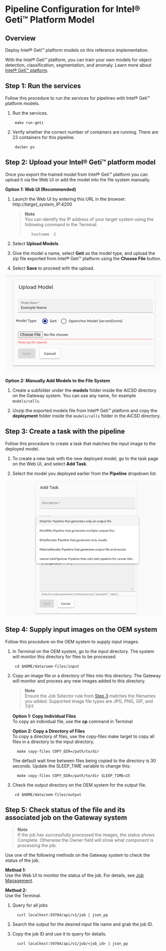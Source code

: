 # Pipeline Configuration for Intel® Geti™ Platform Model
## Overview

Deploy Intel® Geti™ platform models on this reference implementation. 

With the Intel® Geti™ platform, you can train your own models for object detection, classification, segmentation, and anomaly. Learn more about [Intel® Geti™ platform](https://geti.intel.com/).

## Step 1: Run the services

Follow this procedure to run the services for pipelines with Intel® Geti™ platform models.

1. Run the services.

        make run-geti

2. Verify whether the correct number of containers are running. There are 23 containers for this pipeline.

        docker ps

## Step 2: Upload your Intel® Geti™ platform model

Once you export the trained model from Intel® Geti™ platform you can upload it via the Web UI or add the model into the file system manually.

**Option 1: Web UI (Recommended)**

1. Launch the Web UI by entering this URL in the browser: http://_target_system_IP_:4200

   > **Note**  
   > You can identify the IP address of your target system using the following command in the Terminal.
   >
   >        hostname -I

2. Select **Upload Models**.

3. Give the model a name, select **Geti** as the model type, and upload the zip file exported from Intel® Geti™ platform using the **Choose File** button. 

4. Select **Save** to proceed with the upload.

![GetiPipelines](./images/geti-add-model.png)

**Option 2: Manually Add Models to the File System**

1. Create a subfolder under the **models** folder inside the AiCSD directory on the Gateway system. You can use any name, for example `models/cells`. 

2. Unzip the exported models file from Intel® Geti™ platform and copy the **deployment** folder inside the `models/cells` folder in the AiCSD directory.

## Step 3: Create a task with the pipeline

Follow this procedure to create a task that matches the input image to the deployed model.

1. To create a new task with the new deployed model, go to the task page on the Web UI, and select **Add Task**.

2. Select the model you deployed earlier from the **Pipeline** dropdown list.

![GetiPipelines](./images/geti-pipeline.png)


## Step 4: Supply input images on the OEM system

Follow this procedure on the OEM system to supply input images.

1. In Terminal on the OEM system, go to the input directory. The system will monitor this directory for files to be processed.

        cd $HOME/data/oem-files/input

2. Copy an image file or a directory of files into this directory. The Gateway will monitor and process any new images added to this directory. 

   > **Note**  
   > Ensure the Job Selector rule from [Step 3](#step-3-create-a-task-with-new-pipeline) matches the filenames you added. Supported image file types are JPG, PNG, GIF, and TIFF.

   **Option 1: Copy Individual Files**  
   To copy an individual file, use the **cp** command in Terminal

   **Option 2: Copy a Directory of Files**  
   To copy a directory of files, use the copy-files make target to copy all files in a directory to the input directory.

         make copy-files COPY_DIR=/path/to/dir

   The default wait time between files being copied to the directory is 30 seconds. Update the SLEEP_TIME variable to change this:

         make copy-files COPY_DIR=/path/to/dir SLEEP_TIME=15


3. Check the output directory on the OEM system for the output file.

        cd $HOME/data/oem-files/output


## Step 5: Check status of the file and its associated job on the Gateway system

> **Note**  
> If the job has successfully processed the images, the status shows Complete. Otherwise the Owner field will show what component is processing the job.

Use one of the following methods on the Gateway system to check the status of the job.

**Method 1:**  
Use the Web UI to monitor the status of the job. For details, see [Job Management](../getting-started/ms-web-ui-guide-jobs.md#job-management).

**Method 2:**  
Use the Terminal.

1. Query for all jobs

         curl localhost:59784/api/v1/job | json_pp

2. Search the output for the desired input file name and grab the job ID.

3. Copy the job ID and use it to query for details.

         curl localhost:59784/api/v1/job/<job_id> | json_pp
